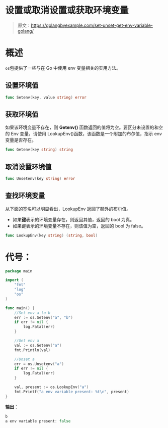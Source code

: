 # 设置或取消设置或获取环境变量

> 原文：<https://golangbyexample.com/set-unset-get-env-variable-golang/>

# **概述**

`os`包提供了一些与在 Go 中使用 env 变量相关的实用方法。

## 设置环境值

```go
func Setenv(key, value string) error
```

## 获取环境值

如果该环境变量不存在，则 **Getenv()** 函数返回的值将为空。要区分未设置的和空的 Env 变量，请使用 LookupEnv()函数，该函数是一个附加的布尔值，指示 env 变量是否存在。

```go
func Getenv(key string) string
```

## 取消设置环境值

```go
func Unsetenv(key string) error 
```

## 查找环境变量

从下面的签名可以明显看出，LookupEnv 返回了额外的布尔值。

*   如果**键**表示的环境变量存在，则返回其值，返回的 bool 为真。
*   如果键表示的环境变量不存在，则该值为空，返回的 bool 为 false。

```go
func LookupEnv(key string) (string, bool)
```

# **代号**：

```go
package main

import (
    "fmt"
    "log"
    "os"
)

func main() {
    //Set env a to b
    err := os.Setenv("a", "b")
    if err != nil {
        log.Fatal(err)
    }

    //Get env a
    val := os.Getenv("a")
    fmt.Println(val)

    //Unset a
    err = os.Unsetenv("a")
    if err != nil {
        log.Fatal(err)
    }

    val, present := os.LookupEnv("a")
    fmt.Printf("a env variable present: %t\n", present)
}
```

**输出**：

```go
b
a env variable present: false
```